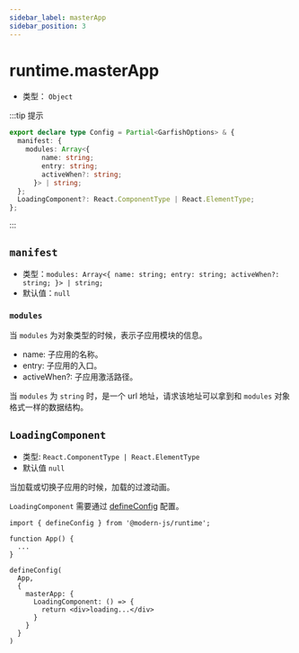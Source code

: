 ```yaml
---
sidebar_label: masterApp
sidebar_position: 3
---
```


# runtime.masterApp



* 类型： `Object`

:::tip 提示
```ts
export declare type Config = Partial<GarfishOptions> & {
  manifest: {
    modules: Array<{
        name: string;
        entry: string;
        activeWhen?: string;
      }> | string;
  };
  LoadingComponent?: React.ComponentType | React.ElementType;
};
```
:::

## `manifest`

- 类型：`modules: Array<{
        name: string;
        entry: string;
        activeWhen?: string;
      }> | string;`
- 默认值：`null`

### `modules`

当 `modules` 为对象类型的时候，表示子应用模块的信息。

- name: 子应用的名称。
- entry: 子应用的入口。
- activeWhen?: 子应用激活路径。

当 `modules` 为 `string` 时，是一个 url 地址，请求该地址可以拿到和 `modules` 对象格式一样的数据结构。

## `LoadingComponent`

- 类型: `React.ComponentType | React.ElementType`
- 默认值 `null`

当加载或切换子应用的时候，加载的过渡动画。

`LoadingComponent` 需要通过 [defineConfig](/docs/apis/app/runtime/app/define-config) 配置。

```tsx
import { defineConfig } from '@modern-js/runtime';

function App() {
  ...
}

defineConfig(
  App,
  {
    masterApp: {
      LoadingComponent: () => {
        return <div>loading...</div>
      }
    }
  }
)
```
